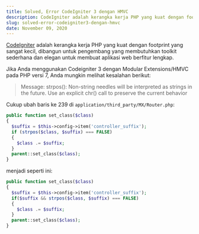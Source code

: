 ```yaml
---
title: Solved, Error CodeIgniter 3 dengan HMVC
description: CodeIgniter adalah kerangka kerja PHP yang kuat dengan footprint yang sangat kecil, dibangun untuk pengembang yang membutuhkan toolkit sederhana dan elegan untuk membuat aplikasi web berfitur lengkap.
slug: solved-error-codeigniter3-dengan-hmvc
date: November 09, 2020
---
```


[CodeIgniter](https://codeigniter.com) adalah kerangka kerja PHP yang kuat dengan footprint yang sangat kecil, dibangun untuk pengembang yang membutuhkan toolkit sederhana dan elegan untuk membuat aplikasi web berfitur lengkap.

Jika Anda menggunakan Codeigniter 3 dengan Modular Extensions/HMVC pada PHP versi 7, Anda mungkin melihat kesalahan berikut:

> Message: strpos(): Non-string needles will be interpreted as strings in the future. Use an explicit chr() call to preserve the current behavior

Cukup ubah baris ke 239 di `application/third_party/MX/Router.php`:

```php
public function set_class($class)
{
  $suffix = $this->config->item('controller_suffix');
  if (strpos($class, $suffix) === FALSE)
  {
    $class .= $suffix;
  }
  parent::set_class($class);
} 
```

menjadi seperti ini:

```php
public function set_class($class)
{
  $suffix = $this->config->item('controller_suffix');
  if($suffix && strpos($class, $suffix) === FALSE)
  {
    $class .= $suffix;
  }
  parent::set_class($class);
} 
```
